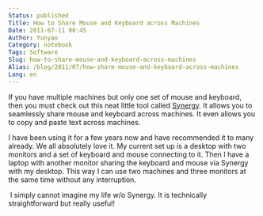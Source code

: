 ```yaml
---
Status: published
Title: How to Share Mouse and Keyboard across Machines
Date: 2011-07-11 00:45
Author: Yunyao
Category: notebook
Tags: Software
Slug: how-to-share-mouse-and-keyboard-across-machines
Alias: /blog/2011/07/how-share-mouse-and-keyboard-across-machines
Lang: en
---
```


If you have multiple machines but only one set of mouse and keyboard, then you must check out this neat little tool called [Synergy](https://synergy-foss.org). It allows you to seamlessly share mouse and keyboard across machines. It even allows you to copy and paste text across machines.

I have been using it for a few years now and have recommended it to many already. We all absolutely love it. My current set up is a desktop with two monitors and a set of keyboard and mouse connecting to it. Then I have a laptop with another monitor sharing the keyboard and mouse via Synergy with my desktop. This way I can use two machines and three monitors at the same time without any interruption.

 I simply cannot imagine my life w/o Synergy. It is technically straightforward but really useful!
